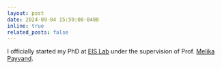 ```yaml
---
layout: post
date: 2024-09-04 15:59:00-0400
inline: true
related_posts: false
---
```


I officially started my PhD at  <a href="https://www.ini.uzh.ch/en/research/groups/EIS.html">EIS Lab</a> under the supervision of Prof. <a href="https://scholar.google.com/citations?hl=en&user=Ol_9mKgAAAAJ&view_op=list_works&sortby=pubdate">Melika Payvand</a>.

